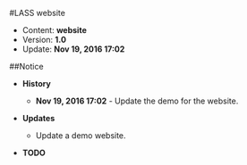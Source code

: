 #LASS website
* Content: **website**
* Version: **1.0**
* Update: **Nov 19, 2016 17:02**


##Notice
* **History**
	* **Nov 19, 2016 17:02** - Update the demo for the website.

* **Updates**
	* Update a demo website.

* **TODO**
